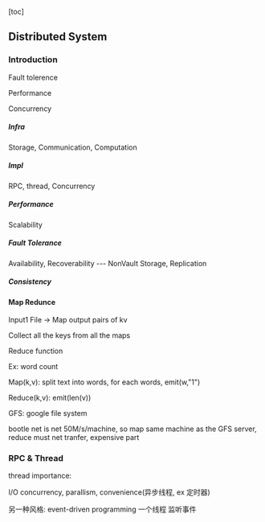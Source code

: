 [toc]

## Distributed System

### Introduction

Fault tolerence

Performance

Concurrency

##### Infra

Storage, Communication, Computation

##### Impl

RPC, thread, Concurrency

##### Performance

Scalability

##### Fault Tolerance

Availability, Recoverability --- NonVault Storage, Replication

##### Consistency

####  Map Redunce

Input1 File -> Map output pairs of kv

Collect all the keys from all the maps

Reduce function

Ex: word count

Map(k,v): split text into words, for each words, emit(w,"1")

Reduce(k,v): emit(len(v))

GFS: google file system

bootle net is net 50M/s/machine, so map same machine as the GFS server, reduce must net tranfer, expensive part



### RPC & Thread

thread importance:

I/O concurrency, parallism, convenience(异步线程, ex 定时器)

另一种风格: event-driven programming 一个线程 监听事件

 